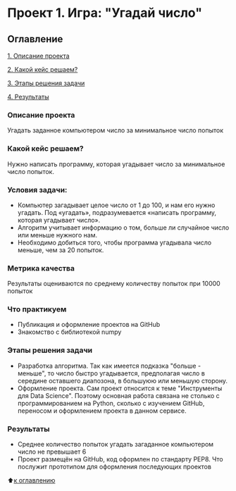 # Проект 1. Игра: "Угадай число"

## Оглавление
[1. Описание проекта](https://github.com/BooBa77/SF_Data_Science/blob/main/Project_01/README.md#Описание-проекта)

[2. Какой кейс решаем?](https://github.com/BooBa77/SF_Data_Science/blob/main/Project_01/README.md#Какой-кейс-решаем?)

[3. Этапы решения задачи](https://github.com/BooBa77/SF_Data_Science/blob/main/Project_01/README.md#Этапы-решения-задачи)

[4. Результаты](https://github.com/BooBa77/SF_Data_Science/blob/main/Project_01/README.md#Результаты)

### Описание проекта
Угадать заданное компьютером число за минимальное число попыток

### Какой кейс решаем?
Нужно написать программу, которая угадывает число за минимальное число попыток.

### Условия задачи:
- Компьютер загадывает целое число от 1 до 100, и нам его нужно угадать. Под «угадать», подразумевается «написать программу, которая угадывает число».
- Алгоритм учитывает информацию о том, больше ли случайное число или меньше нужного нам.
- Необходимо добиться того, чтобы программа угадывала число меньше, чем за 20 попыток.

### Метрика качества
Результаты оцениваются по среднему количеству попыток при 10000 попыток

### Что практикуем
- Публикация и оформление проектов на GitHub
- Знакомство с библиотекой numpy

### Этапы решения задачи
- Разработка алгоритма. 
Так как имеется подказка "больше - меньше", то число быстро угадывается,
предполагая число в середине оставшего диапозона, в большуюю или меньшую сторону.
- Оформление проекта.
Сам проект относится к теме "Инструменты для Data Science". Поэтому основная работа связана не столько с программированием на Python, сколько с изучением GitHub, переносом и оформлением проекта в данном сервисе.  

### Результаты
- Среднее количество попыток угадать загаданное компьютером число не превышает 6
- Проект размещён на GitHub, код оформлен по стандарту PEP8. Что послужит прототипом для оформления последующих проектов

:arrow_up:[к оглавлению](https://github.com/BooBa77/SF_Data_Science/blob/main/Project_01/README.md#Оглавление)